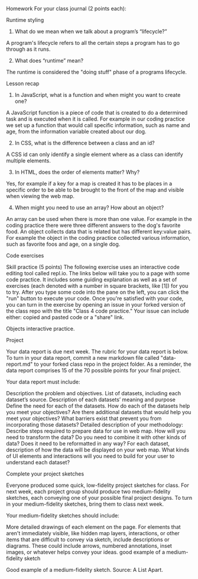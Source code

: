 Homework
For your class journal (2 points each):

Runtime styling

1. What do we mean when we talk about a program’s “lifecycle?”

A program's lifecycle refers to all the certain steps a program has to go through as it runs.


2. What does “runtime” mean?

The runtime is considered the "doing stuff" phase of a programs lifecycle.


Lesson recap

1. In JavaScript, what is a function and when might you want to create one?

A JavaScript function is a piece of code that is created to do a determined task and is executed when it is called. For example in our coding practice we set up a function that would call specific information, such as name and age, from the information variable created about our dog. 


2. In CSS, what is the difference between a class and an id?

A CSS id can only identify a single element where as a class can identify multiple elements.


3. In HTML, does the order of elements matter? Why?

Yes, for example if a key for a map is created it has to be places in a specific order to be able to be brought to the front of the map and visible when viewing the web map.


4. When might you need to use an array? How about an object?

An array can be used when there is more than one value. For example in the coding practice there were three different answers to the dog's favorite food. An object collects data that is related but has different key:value pairs. For example the object in the coding practice collected various information, such as favorite foos and age, on a single dog.


Code exercises

Skill practice (5 points) The following exercise uses an interactive code editing tool called repl.io. The links below will take you to a page with some code practice. It includes some guiding explanation as well as a set of exercises (each denoted with a number in square brackets, like [1]) for you to try. After you type some code into the pane on the left, you can click the "run" button to execute your code. Once you're satisfied with your code, you can turn in the exercise by opening an issue in your forked version of the class repo with the title "Class 4 code practice." Your issue can include either: copied and pasted code or a "share" link.

Objects interactive practice.

Project

Your data report is due next week. The rubric for your data report is below. To turn in your data report, commit a new markdown file called "data-report.md" to your forked class repo in the project folder. As a reminder, the data report comprises 15 of the 70 possible points for your final project.

Your data report must include:

Description the problem and objectives.
List of datasets, including each dataset’s source.
Description of each datasets’ meaning and purpose
Define the need for each of the datasets. How do each of the datasets help you meet your objectives?
Are there additional datasets that would help you meet your objectives? What barriers exist that prevent you from incorporating those datasets?
Detailed description of your methodology:
Describe steps required to prepare data for use in web map. How will you need to transform the data? Do you need to combine it with other kinds of data? Does it need to be reformatted in any way?
For each dataset, description of how the data will be displayed on your web map. What kinds of UI elements and interactions will you need to build for your user to understand each dataset?


Complete your project sketches 

Everyone produced some quick, low-fidelity project sketches for class. For next week, each project group should produce two medium-fidelity sketches, each conveying one of your possible final project designs. To turn in your medium-fidelity sketches, bring them to class next week.

Your medium-fidelity sketches should include:

More detailed drawings of each element on the page.
For elements that aren't immediately visible, like hidden map layers, interactions, or other items that are difficult to convey via sketch, include descriptions or diagrams. These could include arrows, numbered annotations, inset images, or whatever helps convey your ideas.
good example of a medium-fidelity sketch

Good example of a medium-fidelity sketch. Source: A List Apart.
